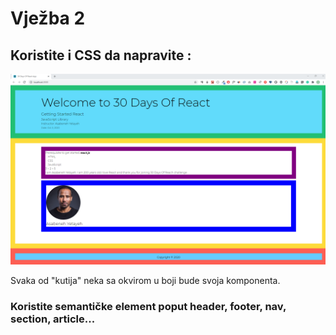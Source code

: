 # Vježba 2
## Koristite i CSS da napravite : 

![Zadatak](https://raw.githubusercontent.com/Asabeneh/30-Days-Of-React/master/images/components_example.png)

Svaka od "kutija" neka sa okvirom u boji bude svoja komponenta.

### **Koristite semantičke element poput header, footer, nav, section, article...**